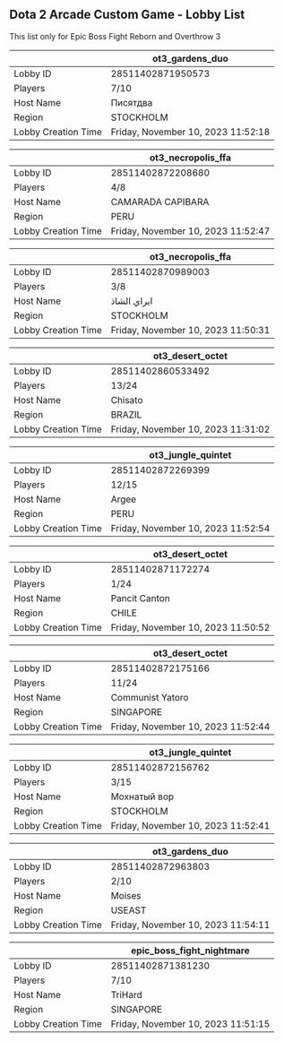 ## Dota 2 Arcade Custom Game - Lobby List

This list only for Epic Boss Fight Reborn and Overthrow 3

|  | ot3_gardens_duo |
| ------ | ------ |
| Lobby ID | 28511402871950573 |
| Players | 7/10 |
| Host Name | Писятдва |
| Region | STOCKHOLM |
| Lobby Creation Time | Friday, November 10, 2023 11:52:18 |


|  | ot3_necropolis_ffa |
| ------ | ------ |
| Lobby ID | 28511402872208680 |
| Players | 4/8 |
| Host Name | CAMARADA CAPIBARA |
| Region | PERU |
| Lobby Creation Time | Friday, November 10, 2023 11:52:47 |


|  | ot3_necropolis_ffa |
| ------ | ------ |
| Lobby ID | 28511402870989003 |
| Players | 3/8 |
| Host Name | ايراي الشاذ |
| Region | STOCKHOLM |
| Lobby Creation Time | Friday, November 10, 2023 11:50:31 |


|  | ot3_desert_octet |
| ------ | ------ |
| Lobby ID | 28511402860533492 |
| Players | 13/24 |
| Host Name | Chisato |
| Region | BRAZIL |
| Lobby Creation Time | Friday, November 10, 2023 11:31:02 |


|  | ot3_jungle_quintet |
| ------ | ------ |
| Lobby ID | 28511402872269399 |
| Players | 12/15 |
| Host Name | Argee |
| Region | PERU |
| Lobby Creation Time | Friday, November 10, 2023 11:52:54 |


|  | ot3_desert_octet |
| ------ | ------ |
| Lobby ID | 28511402871172274 |
| Players | 1/24 |
| Host Name | Pancit Canton |
| Region | CHILE |
| Lobby Creation Time | Friday, November 10, 2023 11:50:52 |


|  | ot3_desert_octet |
| ------ | ------ |
| Lobby ID | 28511402872175166 |
| Players | 11/24 |
| Host Name | Communist Yatoro |
| Region | SINGAPORE |
| Lobby Creation Time | Friday, November 10, 2023 11:52:44 |


|  | ot3_jungle_quintet |
| ------ | ------ |
| Lobby ID | 28511402872156762 |
| Players | 3/15 |
| Host Name | Мохнатый вор |
| Region | STOCKHOLM |
| Lobby Creation Time | Friday, November 10, 2023 11:52:41 |


|  | ot3_gardens_duo |
| ------ | ------ |
| Lobby ID | 28511402872963803 |
| Players | 2/10 |
| Host Name | Moises |
| Region | USEAST |
| Lobby Creation Time | Friday, November 10, 2023 11:54:11 |


|  | epic_boss_fight_nightmare |
| ------ | ------ |
| Lobby ID | 28511402871381230 |
| Players | 7/10 |
| Host Name | TriHard |
| Region | SINGAPORE |
| Lobby Creation Time | Friday, November 10, 2023 11:51:15 |


